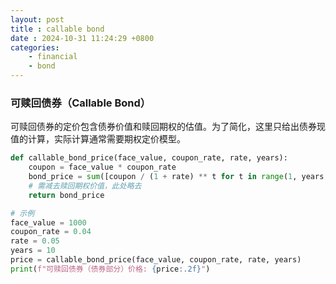 ```yaml
---
layout: post
title : callable bond
date : 2024-10-31 11:24:29 +0800
categories: 
    - financial
    - bond
---
```


<script>
  MathJax = {
    tex: {
      inlineMath: [['$', '$'], ['\\(', '\\)']],
      displayMath: [['$$', '$$'], ['\\[', '\\]']]
    }
  };
</script>
<script src="https://cdn.jsdelivr.net/npm/mathjax@3/es5/tex-mml-chtml.js"></script>

### 可赎回债券（Callable Bond）

可赎回债券的定价包含债券价值和赎回期权的估值。为了简化，这里只给出债券现值的计算，实际计算通常需要期权定价模型。

```py
def callable_bond_price(face_value, coupon_rate, rate, years):
    coupon = face_value * coupon_rate
    bond_price = sum([coupon / (1 + rate) ** t for t in range(1, years + 1)]) + face_value / (1 + rate) ** years
    # 需减去赎回期权价值，此处略去
    return bond_price

# 示例
face_value = 1000
coupon_rate = 0.04
rate = 0.05
years = 10
price = callable_bond_price(face_value, coupon_rate, rate, years)
print(f"可赎回债券（债券部分）价格: {price:.2f}")
```